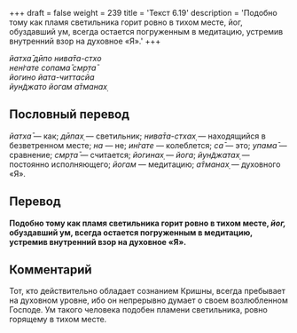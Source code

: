 +++
draft = false
weight = 239
title = 'Текст 6.19'
description = 'Подобно тому как пламя светильника горит ровно в тихом месте, йог, обуздавший ум, всегда остается погруженным в медитацию, устремив внутренний взор на духовное «Я».'
+++

_йатха̄ дӣпо нива̄та-стхо  
нен̇гате сопама̄ смр̣та̄  
йогино йата-читтасйа  
йун̃джато йогам а̄тманах̣_

## Пословный перевод

_йатха̄_ — как; _дӣпах̣_ — светильник; _нива̄та_\-_стхах̣_ — находящийся в безветренном месте; _на_ — не; _ин̇гате_ — колеблется; _са̄_ — это; _упама̄_ — сравнение; _смр̣та̄_ — считается; _йогинах̣_ — _йога_; _йун̃джатах̣_ — постоянно исполняющего; _йогам_ — медитацию; _а̄тманах̣_ — духовного «Я».

## Перевод

**Подобно тому как пламя светильника горит ровно в тихом месте, _йог,_ обуздавший ум, всегда остается погруженным в медитацию, устремив внутренний взор на духовное «Я».**

## Комментарий

Тот, кто действительно обладает сознанием Кришны, всегда пребывает на духовном уровне, ибо он непрерывно думает о своем возлюбленном Господе. Ум такого человека подобен пламени светильника, ровно горящему в тихом месте.
